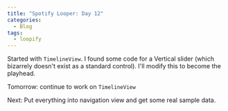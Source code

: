 ```yaml
---
title: "Spotify Looper: Day 12"
categories:
  - Blog
tags:
  - loopify
---
```

Started with `TimelineView`. I found some code for a Vertical slider (which bizarrely doesn't exist as a standard control). I'll modify this to become the playhead.

Tomorrow: continue to work on `TimelineView`

Next: Put everything into navigation view and get some real sample data.